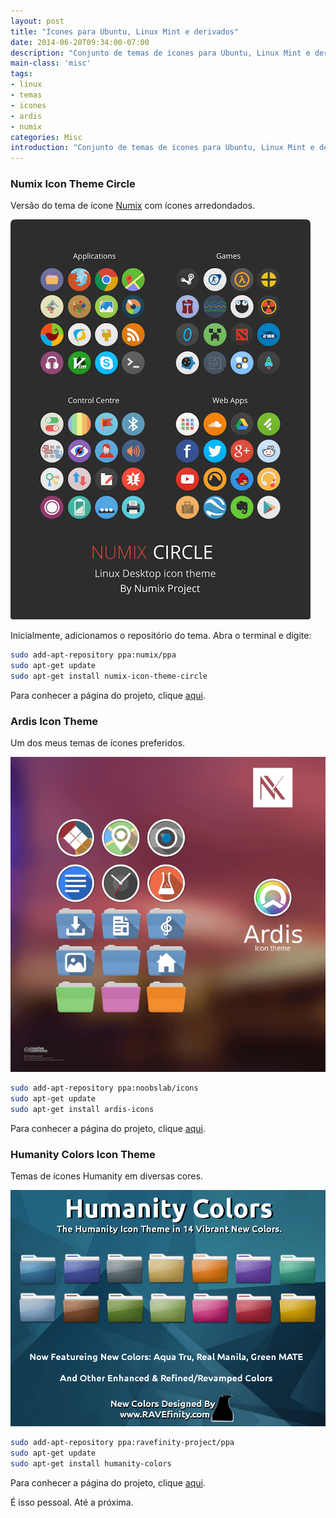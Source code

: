 ```yaml
---
layout: post
title: "Ícones para Ubuntu, Linux Mint e derivados"
date: 2014-06-20T09:34:00-07:00
description: "Conjunto de temas de ícones para Ubuntu, Linux Mint e derivados"
main-class: 'misc'
tags:
- linux
- temas
- icones
- ardis
- numix
categories: Misc
introduction: "Conjunto de temas de ícones para Ubuntu, Linux Mint e derivados."
---
```


### Numix Icon Theme Circle

Versão do tema de ícone [Numix](https://numixproject.org/) com ícones arredondados.

![](/images/mstuttgart/snapshot_5.png)

Inicialmente, adicionamos o repositório do tema. Abra o terminal e digite:

```bash
sudo add-apt-repository ppa:numix/ppa
sudo apt-get update
sudo apt-get install numix-icon-theme-circle
```

Para conhecer a página do projeto, clique [aqui](https://numixproject.org/).

### Ardis Icon Theme

Um dos meus temas de ícones preferidos.

![](/images/mstuttgart/snapshot_6.png)

```bash
sudo add-apt-repository ppa:noobslab/icons
sudo apt-get update
sudo apt-get install ardis-icons
```

Para conhecer a página do projeto, clique [aqui](https://github.com/skwerlman/Ardis-icon-theme).

### Humanity Colors Icon Theme

Temas de ícones Humanity em diversas cores.

![](/images/mstuttgart/snapshot_7.png)

```bash
sudo add-apt-repository ppa:ravefinity-project/ppa
sudo apt-get update
sudo apt-get install humanity-colors
```

Para conhecer a página do projeto, clique [aqui](http://www.ravefinity.com/p/humanity-colors-icon-theme.html).

É isso pessoal. Até a próxima.
